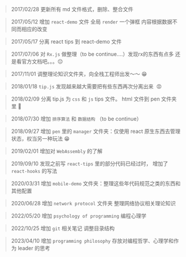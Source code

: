 > 2017/02/28  更新所有 md 文件格式，删除、整合文件

> 2017/05/12  增加 `react-demo` 文件 全局 `render` 一个弹框 内容根据数据不同而相应的改变

> 2017/05/17  分离 react tips 到 react-demo 文件  

> 2017/07/06  对 `Rx.js` 做整理（to be continue....）发现rx的东西有点多 还是看官方文档吧。。。😔

> 2017/11/01  调整理论知识文件夹，向全栈工程师出发～～ 😁   

> 2018/01/18  `tip.js` 发现越来越大需要把有些东西再次分离出来  😡   

> 2018/02/09  分离 tip.js 为 `css` 和 `js` tips 文件。 html 文件到 pen 文件夹里 👻  

> 2018/07/30  增加 `排序算法` 和 `数据结构` （to be continue）

> 2018/09/27  增加 `pen` 里的 `manager` 文件夹：仅使用 react 原生东西去管理状态，权当另一种玩法 😁  

> 2019/02/01  增加对 `WebAssembly` 的了解  

> 2019/09/10  发现之前写 `react-tips` 里的部分代码已经过时， 增加了 `react-hooks` 的写法  

> 2020/03/31  增加 `mobile-demo` 文件夹：整理这些年代码规范之类的东西和其他配置  

> 2020/06/28  增加 `network protocol` 文件夹 整理网络协议相关理论知识

> 2022/05/20  增加 `psychology of programming` 编程心理学  

> 2022/10/25  增加 `git` 相关笔记 调整目录结构 

> 2023/04/10  增加 `programming philosophy` 存放对编程哲学、心理学和作为 leader 的思考

